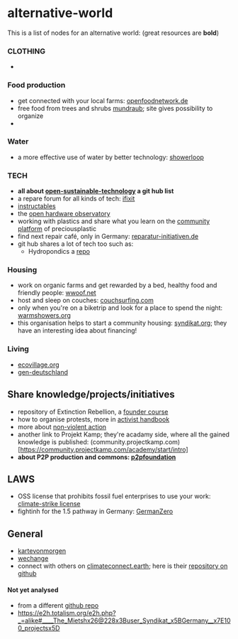 # alternative-world

This is a list of nodes for an alternative world: (great resources are **bold**)

### CLOTHING
- 

### Food production

- get connected with your local farms: [openfoodnetwork.de](https://openfoodnetwork.de/)
- free food from trees and shrubs [mundraub](https://mundraub.org/); site gives possibility to organize
-

### Water

- a more effective use of water by better technology: [showerloop](https://showerloop.org/)

### TECH

- **all about [open-sustainable-technology](https://github.com/protontypes/open-sustainable-technology) a git hub list**
- a repare forum for all kinds of tech: [ifixit](https://www.ifixit.com/)
- [instructables](https://www.instructables.com/howto/)
- the [open hardware observatory](https://en.oho.wiki/wiki/Home)
- working with plastics and share what you learn on the [community platform](https://community.preciousplastic.com/how-to) of preciousplastic
- find next repair café, only in Germany: [reparatur-initiativen.de](https://www.reparatur-initiativen.de/reparatur-termine)
- git hub shares a lot of tech too such as:
  - Hydropondics a [repo](https://github.com/rhagman/sustainable-green-plants)

### Housing

- work on organic farms and get rewarded by a bed, healthy food and friendly people: [wwoof.net](https://wwoof.net/)
- host and sleep on couches: [couchsurfing.com](https://www.couchsurfing.com/)
- only when you're on a biketrip and look for a place to spend the night: [warmshowers.org](https://.warmshowers.org/)
- this organisation helps to start a community housing: [syndikat.org](https://www.syndikat.org/); they have an interesting idea about financing!

### Living

- [ecovillage.org](https://ecovillage.org/)
- [gen-deutschland](https://gen-deutschland.de/was-wir-wollen/)

## Share knowledge/projects/initiatives

- repository of Extinction Rebellion, a [founder course](https://github.com/extinctionrebellion/docs/blob/master/SUMMARY.md)
- how to organise protests, more in [activist handbook](https://www.activisthandbook.org/en/home)
- more about [non-violent action](https://www.aeinstein.org/nonviolentaction/198-methods-of-nonviolent-action/)
- another link to Projekt Kamp; they're acadamy side, where all the gained knowledge is published: (community.projectkamp.com)[https://community.projectkamp.com/academy/start/intro]
- **about P2P production and commons: [p2pfoundation](https://p2pfoundation.net/)**

## LAWS

- OSS license that prohibits fossil fuel enterprises to use your work: [climate-strike license](https://github.com/climate-strike/license)
- fightinh for the 1.5 pathway in Germany: [GermanZero](https://www.germanzero.de/)

## General

- [kartevonmorgen](https://kartevonmorgen.org/)
- [wechange](https://wechange.de/map/)
- connect with others on [climateconnect.earth](https://climateconnect.earth/de); here is their [repository on github](https://github.com/climateconnect/climateconnect)


#### Not yet analysed

- from a different [github repo](https://github.com/ouisharelabs/food-dashboard#links)
- https://e2h.totalism.org/e2h.php?_=alike#____The_Mietshx26@228x3Buser_Syndikat_x5BGermany__x7E100_projectsx5D
